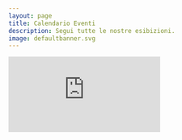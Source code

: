 ```yaml
---
layout: page
title: Calendario Eventi
description: Segui tutte le nostre esibizioni.
image: defaultbanner.svg
---
```


<div class="responsiveCal">
<iframe src="https://calendar.google.com/calendar/embed?showTitle=0&amp;showPrint=0&amp;showCalendars=0&amp;showTz=0&amp;height=600&amp;wkst=2&amp;hl=it&amp;bgcolor=%23ffffff&amp;src=de2pcr5r8offd01mmacsluiolg%40group.calendar.google.com&amp;color=%23875509&amp;ctz=Europe%2FRome" style="border-width:0;" frameborder="0" scrolling="no"></iframe>
</div>